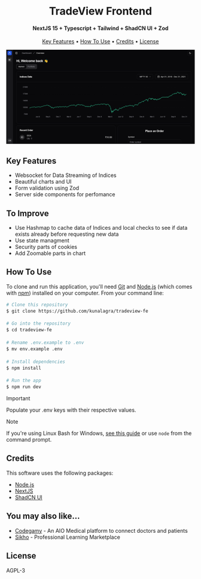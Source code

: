 <h1 align="center">
  <br>
  TradeView Frontend
  <br>
</h1>

<h4 align="center">NextJS 15 + Typescript + Tailwind + ShadCN UI + Zod</h4>

<p align="center">
  <a href="#key-features">Key Features</a> •
  <a href="#how-to-use">How To Use</a> •
  <a href="#credits">Credits</a> •
  <a href="#license">License</a>
</p>

![Screenshot](./screenshot.png)


## Key Features

- Websocket for Data Streaming of Indices
- Beautiful charts and UI
- Form validation using Zod
- Server side components for perfomance

## To Improve

- Use Hashmap to cache data of Indices and local checks to see if data exists already before requesting new data
- Use state managment
- Security parts of cookies
- Add Zoomable parts in chart


## How To Use

To clone and run this application, you'll need [Git](https://git-scm.com) and [Node.js](https://nodejs.org/en/download/) (which comes with [npm](http://npmjs.com)) installed on your computer. From your command line:

```bash
# Clone this repository
$ git clone https://github.com/kunalagra/tradeview-fe

# Go into the repository
$ cd tradeview-fe

# Rename .env.example to .env
$ mv env.example .env

# Install dependencies
$ npm install

# Run the app
$ npm run dev
```

> [!IMPORTANT]  
> Populate your .env keys with their respective values.

> [!NOTE]
> If you're using Linux Bash for Windows, [see this guide](https://www.howtogeek.com/261575/how-to-run-graphical-linux-desktop-applications-from-windows-10s-bash-shell/) or use `node` from the command prompt.

## Credits

This software uses the following packages:

- [Node.js](https://nodejs.org/)
- [NextJS](https://github.com/vercel/next.js/)
- [ShadCN UI](https://ui.shadcn.com/)

## You may also like...

- [Codegamy](https://github.com/kunalagra/codegamy) - An AIO Medical platform to connect doctors and patients
- [Sikho](https://github.com/kunalagra/sikho) - Professional Learning Marketplace

## License

AGPL-3
